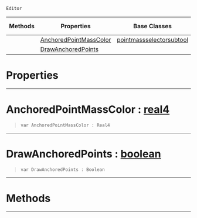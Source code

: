  `Editor`

|Methods|Properties|Base Classes|Derived Classes|
|---|---|---|---|
| |[ AnchoredPointMassColor](anchoringsubtool.md#anchoredpointmasscolor-z)|[pointmassselectorsubtool](pointmassselectorsubtool.md)| |
| |[ DrawAnchoredPoints](anchoringsubtool.md#drawanchoredpoints-zero)| | |


 #  Properties


---  
 #  AnchoredPointMassColor : [real4](../nada_base_types/real4.md)

> 
> ```TS:Nada
> var AnchoredPointMassColor : Real4


---  
 #  DrawAnchoredPoints : [boolean](../nada_base_types/boolean.md)

> 
> ```TS:Nada
> var DrawAnchoredPoints : Boolean


---  
 #  Methods


---  
 

 